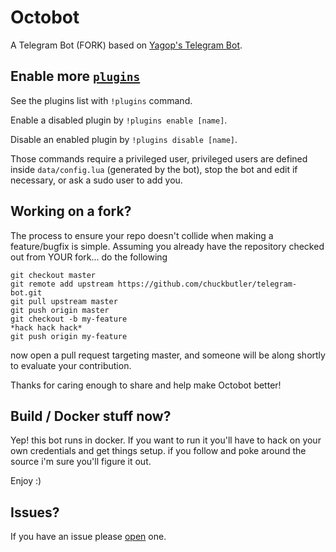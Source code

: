Octobot
============

A Telegram Bot (FORK) based on [Yagop's Telegram Bot](http://git.io/6jdjGg).

Enable more [`plugins`](https://github.com/yagop/telegram-bot/tree/master/plugins)
-------------
See the plugins list with `!plugins` command.

Enable a disabled plugin by `!plugins enable [name]`.

Disable an enabled plugin by `!plugins disable [name]`.

Those commands require a privileged user, privileged users are defined inside `data/config.lua` (generated by the bot), stop the bot and edit if necessary, or ask a sudo user to add you.


Working on a fork?
-----------------

The process to ensure your repo doesn't collide when making a feature/bugfix is simple.
Assuming you already have the repository checked out from YOUR fork... do the following

    git checkout master
    git remote add upstream https://github.com/chuckbutler/telegram-bot.git
    git pull upstream master
    git push origin master
    git checkout -b my-feature
    *hack hack hack*
    git push origin my-feature

now open a pull request targeting master, and someone will be along shortly to
evaluate your contribution.

Thanks for caring enough to share and help make Octobot better!

Build / Docker stuff now?
-----------------

Yep! this bot runs in docker. If you want to run it you'll have to hack on your
own credentials and get things setup. if you follow and poke around the source
i'm sure you'll figure it out.

Enjoy :)


Issues?
------------
If you have an issue please [open](https://github.com/chuckbutler/telegram-bot/issues) one.
